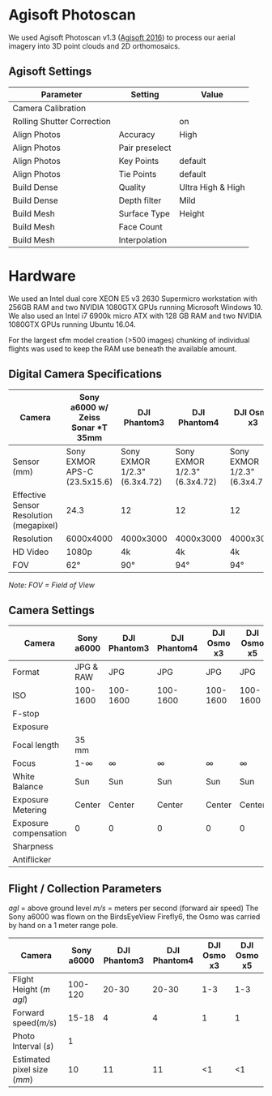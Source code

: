 # Agisoft Photoscan 

We used Agisoft Photoscan v1.3 ([Agisoft 2016](http://www.agisoft.com/)) to process our aerial
imagery into 3D point clouds and 2D orthomosaics.

## Agisoft Settings
|Parameter|Setting|Value|
|---------|-------|-----|
|Camera Calibration| | |
|Rolling Shutter Correction||on|
|Align Photos|Accuracy|High|
|Align Photos|Pair preselect| |
|Align Photos|Key Points|default|
|Align Photos|Tie Points|default|
|Build Dense|Quality|Ultra High & High|
|Build Dense|Depth filter|Mild|
|Build Mesh|Surface Type|Height|
|Build Mesh|Face Count||
|Build Mesh|Interpolation| |

# Hardware

We used an Intel dual core XEON E5 v3 2630 Supermicro workstation with 256GB RAM and 
two NVIDIA 1080GTX GPUs running Microsoft Windows 10.
We also used an Intel i7 6900k micro ATX with 128 GB RAM and two NVIDIA 1080GTX GPUs 
running Ubuntu 16.04.

For the largest sfm model creation (>500 images) chunking of individual flights was used to 
keep the RAM use beneath the available amount. 

## Digital Camera Specifications
|Camera|Sony a6000 w/ Zeiss Sonar \*T 35mm|DJI Phantom3|DJI Phantom4|DJI Osmo x3|DJI Osmo x5|
|------|----------|------------|------------|-----------|-----------| 
|Sensor (mm)|Sony EXMOR APS-C (23.5x15.6)|Sony EXMOR 1/2.3" (6.3x4.72)|Sony EXMOR 1/2.3" (6.3x4.72)|Sony EXMOR 1/2.3" (6.3x4.72)|Panasonic Micro 4/3" (17.3x13)| 
|Effective Sensor Resolution (megapixel)|24.3|12|12|12|16|
|Resolution|6000x4000|4000x3000|4000x3000|4000x3000|4608x3456| 
|HD Video|1080p|4k|4k|4k|4k| 
|FOV|62°|90°|94°|94°|72°| 

*Note: FOV = Field of View* 

## Camera Settings
|Camera|Sony a6000|DJI Phantom3|DJI Phantom4|DJI Osmo x3|DJI Osmo x5|
|------|----------|------------|------------|-----------|-----------| 
|Format|JPG & RAW|JPG|JPG|JPG|JPG| 
|ISO|100-1600|100-1600|100-1600|100-1600|100-1600|
|F-stop|||||||
Exposure||||||||
|Focal length|35 mm| | | | | |
|Focus|1-∞|∞|∞|∞|∞|
|White Balance|Sun|Sun|Sun|Sun|Sun| 
|Exposure Metering|Center|Center|Center|Center|Center| 
Exposure compensation|0|0|0|0|0| 
|Sharpness| | | | | | 
|Antiflicker| | | | | | 

## Flight / Collection Parameters

*agl* = above ground level
*m/s* = meters per second (forward air speed)
The Sony a6000 was flown on the BirdsEyeView Firefly6, the Osmo was carried by hand on a 1 meter range pole.

|Camera|Sony a6000|DJI Phantom3|DJI Phantom4|DJI Osmo x3|DJI Osmo x5|
|------|----------|------------|------------|-----------|-----------| 
|Flight Height (*m agl*)|100-120|20-30|20-30|1-3|1-3|
|Forward speed(*m/s*)|15-18|4|4|1|1|
|Photo Interval (*s*)|1||||||
|Estimated pixel size (*mm*)|10|11|11|<1|<1|

